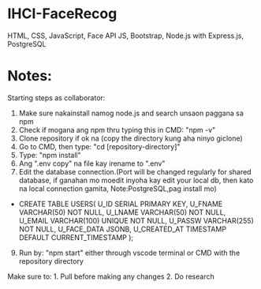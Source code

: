 # IHCI-FaceRecog

HTML, CSS, JavaScript, Face API JS, Bootstrap,
Node.js with Express.js, PostgreSQL


# Notes:
Starting steps as collaborator:
 1. Make sure nakainstall namog node.js and search unsaon paggana sa npm
 2. Check if mogana ang npm thru typing this in CMD: "npm -v"
 3. Clone repository if ok na (copy the directory kung aha ninyo giclone)
 4. Go to CMD, then type: "cd [repository-directory]"
 5. Type: "npm install"
 6. Ang ".env copy" na file kay irename to ".env"
 7. Edit the database connection.(Port will be changed regularly for shared database, if ganahan mo moedit inyoha kay edit your local db, then kato na local connection gamita, Note:PostgreSQL,pag install mo)
  -  CREATE TABLE USERS(
     U_ID SERIAL PRIMARY KEY,
     U_FNAME VARCHAR(50) NOT NULL,
  	 U_LNAME VARCHAR(50) NOT NULL,
     U_EMAIL VARCHAR(100) UNIQUE NOT NULL,
     U_PASSW VARCHAR(255) NOT NULL,
     U_FACE_DATA JSONB,
     U_CREATED_AT TIMESTAMP DEFAULT CURRENT_TIMESTAMP
     );
 9. Run by: "npm start" either through vscode terminal or CMD with the repository directory

Make sure to:
    1. Pull before making any changes
    2. Do research
